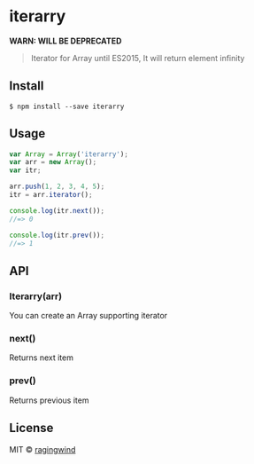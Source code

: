 # iterarry 

**WARN: WILL BE DEPRECATED**

> Iterator for Array until ES2015, It will return element infinity


## Install

```
$ npm install --save iterarry
```


## Usage

```js
var Array = Array('iterarry');
var arr = new Array();
var itr;

arr.push(1, 2, 3, 4, 5);
itr = arr.iterator();

console.log(itr.next());
//=> 0

console.log(itr.prev());
//=> 1
```

## API

### Iterarry(arr)

You can create an Array supporting iterator

### next()

Returns next item

### prev()

Returns previous item

## License

MIT © [ragingwind](http://ragingwind.me)
